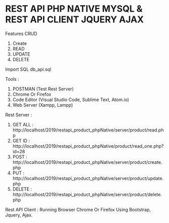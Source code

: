 # REST API PHP NATIVE MYSQL & REST API CLIENT JQUERY AJAX

Features
CRUD
1. Create
2. READ
3. UPDATE
4. DELETE

Import SQL db_api.sql

Tools :
1. POSTMAN (Test Rest Server)
2. Chrome Or Firefox
3. Code Editor (Visual Studio Code, Sublime Text, Atom.io)
4. Web Server (Xampp, Lampp)

Rest Server : 
1. GET ALL     : http://localhost/2019/restapi_product_phpNative/server/product/read.php
2. GET ID      : http://localhost/2019/restapi_product_phpNative/product/read_one.php?id=28
3. POST        : http://localhost/2019/restapi_product_phpNative/server/product/create.php
4. PUT         : http://localhost/2019/restapi_product_phpNative/server/product/update.php
5. DELETE      : http://localhost/2019/restapi_product_phpNative/server/product/delete.php


Rest API Client : Running Browser Chrome Or Firefox Using Bootstrap, Jquery, Ajax.



